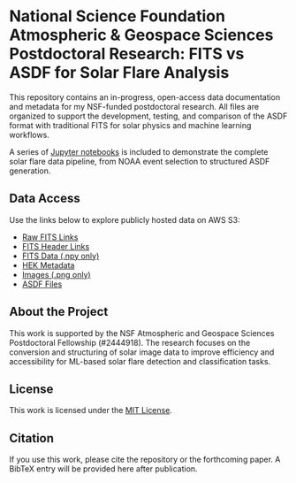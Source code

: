 # National Science Foundation Atmospheric & Geospace Sciences Postdoctoral Research: FITS vs ASDF for Solar Flare Analysis

This repository contains an in-progress, open-access data documentation and metadata for my NSF-funded postdoctoral research. All files are organized to support the development, testing, and comparison of the ASDF format with traditional FITS for solar physics and machine learning workflows.

A series of [Jupyter notebooks](#-jupyter-notebooks) is included to demonstrate the complete solar flare data pipeline, from NOAA event selection to structured ASDF generation.

## Data Access

Use the links below to explore publicly hosted data on AWS S3:

- [Raw FITS Links](data_selection/fits/raw/raw_links.md)
- [FITS Header Links](data_selection/fits/header/header_links.md)
- [FITS Data (.npy only)](data_selection/fits/data/data_links.md)
- [HEK Metadata](data_selection/hek/hek_links.md)
- [Images (.png only)](data_selection/images/image_links.md)
- [ASDF Files](data_selection/asdf/asdf_links.md) 

## About the Project

This work is supported by the NSF Atmospheric and Geospace Sciences Postdoctoral Fellowship (#2444918). The research focuses on the conversion and structuring of solar image data to improve efficiency and accessibility for ML-based solar flare detection and classification tasks.

## License

This work is licensed under the [MIT License](LICENSE).

## Citation

If you use this work, please cite the repository or the forthcoming paper. A BibTeX entry will be provided here after publication.


